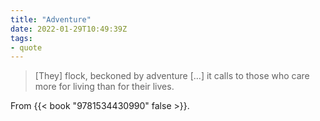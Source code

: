 ```yaml
---
title: "Adventure"
date: 2022-01-29T10:49:39Z
tags:
- quote
---
```

> \[They] flock, beckoned by adventure \[…] it calls to those who care more for living than for their lives.

From {{< book "9781534430990" false >}}.
